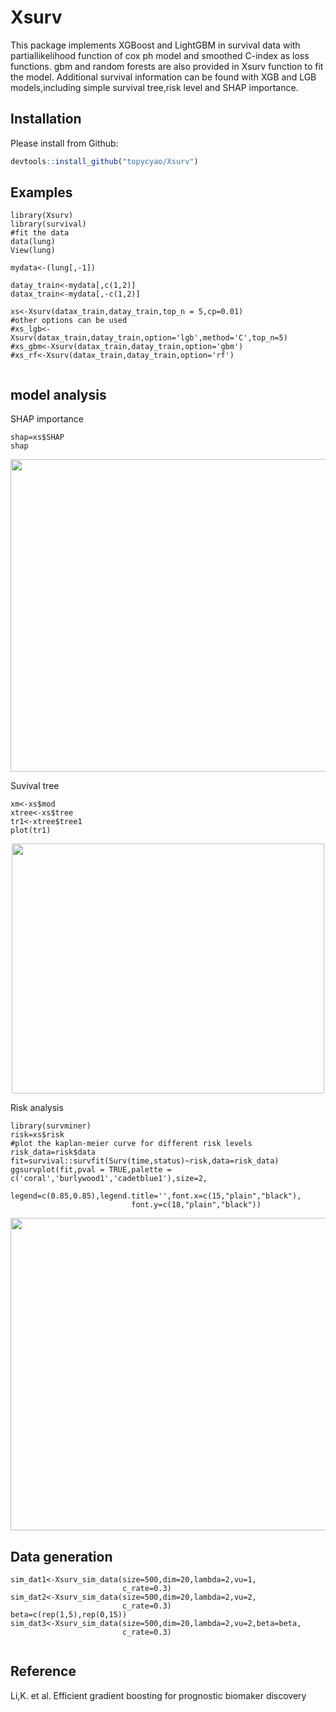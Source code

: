 # Xsurv
This package implements XGBoost and LightGBM in survival data with partiallikelihood function of cox ph model and smoothed C-index as loss functions.
gbm and random forests are also provided in Xsurv function to fit the model.
Additional survival information can be found with XGB and LGB models,including simple survival tree,risk level and SHAP importance. 
## Installation

Please install from Github:
``` r
devtools::install_github("topycyao/Xsurv")
```
## Examples
```{r}
library(Xsurv)
library(survival)
#fit the data 
data(lung)
View(lung)

mydata<-(lung[,-1])

datay_train<-mydata[,c(1,2)]
datax_train<-mydata[,-c(1,2)]

xs<-Xsurv(datax_train,datay_train,top_n = 5,cp=0.01)
#other options can be used 
#xs_lgb<-Xsurv(datax_train,datay_train,option='lgb',method='C',top_n=5)
#xs_gbm<-Xsurv(datax_train,datay_train,option='gbm')
#xs_rf<-Xsurv(datax_train,datay_train,option='rf')


```
## model analysis


SHAP importance
```{r}
shap=xs$SHAP
shap
```
<p align="center">
  <img src = "https://github.com/topycyao/Xsurv/blob/master/docs%20/figures/shaplung.png" width="600" height="500">
</p>

Suvival tree

```{r}
xm<-xs$mod
xtree<-xs$tree
tr1<-xtree$tree1
plot(tr1)
```
<p align="center">
  <img src = "https://github.com/topycyao/Xsurv/blob/master/docs%20/figures/exampletree.png"  width="500" height="400">
</p>



Risk analysis
```{r}
library(survminer)
risk=xs$risk
#plot the kaplan-meier curve for different risk levels
risk_data=risk$data
fit=survival::survfit(Surv(time,status)~risk,data=risk_data)
ggsurvplot(fit,pval = TRUE,palette = c('coral','burlywood1','cadetblue1'),size=2,
                          legend=c(0.85,0.85),legend.title='',font.x=c(15,"plain","black"),
                           font.y=c(18,"plain","black"))
```
<p align="center">
  <img src = "https://github.com/topycyao/Xsurv/blob/master/docs%20/figures/kmrisk.png"  width="600" height="500" >
</p>

## Data generation
```{r}
sim_dat1<-Xsurv_sim_data(size=500,dim=20,lambda=2,vu=1,
                         c_rate=0.3)
sim_dat2<-Xsurv_sim_data(size=500,dim=20,lambda=2,vu=2,
                         c_rate=0.3)    
beta=c(rep(1,5),rep(0,15))
sim_dat3<-Xsurv_sim_data(size=500,dim=20,lambda=2,vu=2,beta=beta,
                         c_rate=0.3) 
                         
```
## Reference

Li,K. et al. Efficient gradient boosting for prognostic biomaker discovery
